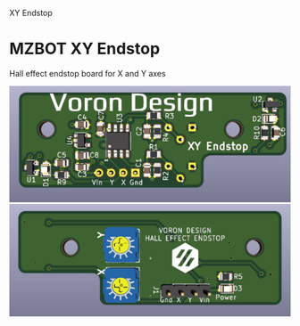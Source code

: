 XY Endstop

# MZBOT XY Endstop
Hall effect endstop board for X and Y axes

![Alt text](Images/XY_Endstop_Top.JPG?raw=true "Optional Title")
![Alt text](Images/XY_Endstop_Back.JPG?raw=true "Optional Title")


